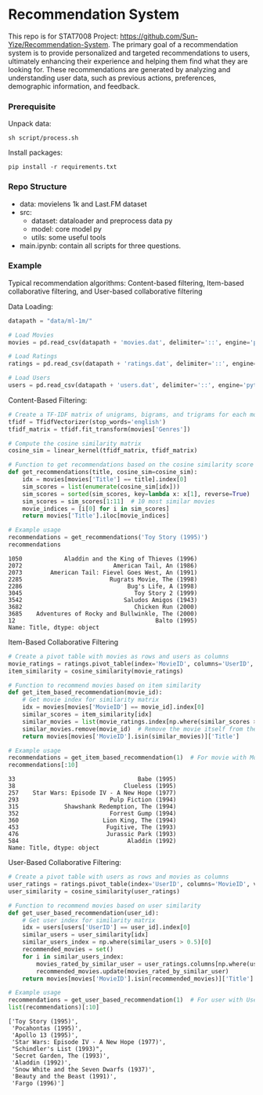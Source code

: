 # Recommendation System

This repo is for STAT7008 Project: https://github.com/Sun-Yize/Recommendation-System. The primary goal of a recommendation system is to provide personalized and targeted recommendations to users, ultimately enhancing their experience and helping them find what they are looking for. These recommendations are generated by analyzing and understanding user data, such as previous actions, preferences, demographic information, and feedback.

### Prerequisite

Unpack data:

```shell
sh script/process.sh
```

Install packages:

```shell
pip install -r requirements.txt
```

### Repo Structure

+ data: movielens 1k and Last.FM dataset
+ src: 
  + dataset: dataloader and preprocess data py
  + model: core model py
  + utils: some useful tools
+ main.ipynb: contain all scripts for three questions.

### Example

Typical recommendation algorithms: Content-based filtering, Item-based collaborative filtering, and User-based collaborative filtering

Data Loading:


```python
datapath = "data/ml-1m/"

# Load Movies
movies = pd.read_csv(datapath + 'movies.dat', delimiter='::', engine='python', header=None, names=['MovieID', 'Title', 'Genres'], encoding='latin-1')

# Load Ratings
ratings = pd.read_csv(datapath + 'ratings.dat', delimiter='::', engine='python', header=None, names=['UserID', 'MovieID', 'Rating', 'Timestamp'], encoding='latin-1')

# Load Users
users = pd.read_csv(datapath + 'users.dat', delimiter='::', engine='python', header=None, names=['UserID', 'Gender', 'Age', 'Occupation', 'Zip-code'], encoding='latin-1')
```

Content-Based Filtering: 


```python
# Create a TF-IDF matrix of unigrams, bigrams, and trigrams for each movie's genre
tfidf = TfidfVectorizer(stop_words='english')
tfidf_matrix = tfidf.fit_transform(movies['Genres'])

# Compute the cosine similarity matrix
cosine_sim = linear_kernel(tfidf_matrix, tfidf_matrix)

# Function to get recommendations based on the cosine similarity score of movie genres
def get_recommendations(title, cosine_sim=cosine_sim):
    idx = movies[movies['Title'] == title].index[0]
    sim_scores = list(enumerate(cosine_sim[idx]))
    sim_scores = sorted(sim_scores, key=lambda x: x[1], reverse=True)
    sim_scores = sim_scores[1:11]  # 10 most similar movies
    movie_indices = [i[0] for i in sim_scores]
    return movies['Title'].iloc[movie_indices]

# Example usage
recommendations = get_recommendations('Toy Story (1995)')
recommendations
```




    1050            Aladdin and the King of Thieves (1996)
    2072                          American Tail, An (1986)
    2073        American Tail: Fievel Goes West, An (1991)
    2285                         Rugrats Movie, The (1998)
    2286                              Bug's Life, A (1998)
    3045                                Toy Story 2 (1999)
    3542                             Saludos Amigos (1943)
    3682                                Chicken Run (2000)
    3685    Adventures of Rocky and Bullwinkle, The (2000)
    12                                        Balto (1995)
    Name: Title, dtype: object



Item-Based Collaborative Filtering


```python
# Create a pivot table with movies as rows and users as columns
movie_ratings = ratings.pivot_table(index='MovieID', columns='UserID', values='Rating').fillna(0)
item_similarity = cosine_similarity(movie_ratings)

# Function to recommend movies based on item similarity
def get_item_based_recommendation(movie_id):
    # Get movie index for similarity matrix
    idx = movies[movies['MovieID'] == movie_id].index[0]
    similar_scores = item_similarity[idx]
    similar_movies = list(movie_ratings.index[np.where(similar_scores > 0.5)])
    similar_movies.remove(movie_id)  # Remove the movie itself from the recommendation
    return movies[movies['MovieID'].isin(similar_movies)]['Title']

# Example usage
recommendations = get_item_based_recommendation(1)  # For movie with MovieID 1
recommendations[:10]
```




    33                                   Babe (1995)
    38                               Clueless (1995)
    257    Star Wars: Episode IV - A New Hope (1977)
    293                          Pulp Fiction (1994)
    315             Shawshank Redemption, The (1994)
    352                          Forrest Gump (1994)
    360                        Lion King, The (1994)
    453                         Fugitive, The (1993)
    476                         Jurassic Park (1993)
    584                               Aladdin (1992)
    Name: Title, dtype: object



User-Based Collaborative Filtering:


```python
# Create a pivot table with users as rows and movies as columns
user_ratings = ratings.pivot_table(index='UserID', columns='MovieID', values='Rating').fillna(0)
user_similarity = cosine_similarity(user_ratings)

# Function to recommend movies based on user similarity
def get_user_based_recommendation(user_id):
    # Get user index for similarity matrix
    idx = users[users['UserID'] == user_id].index[0]
    similar_users = user_similarity[idx]
    similar_users_index = np.where(similar_users > 0.5)[0]
    recommended_movies = set()
    for i in similar_users_index:
        movies_rated_by_similar_user = user_ratings.columns[np.where(user_ratings.iloc[i] > 3)].tolist()
        recommended_movies.update(movies_rated_by_similar_user)
    return movies[movies['MovieID'].isin(recommended_movies)]['Title']

# Example usage
recommendations = get_user_based_recommendation(1)  # For user with UserID 1
list(recommendations)[:10]
```




    ['Toy Story (1995)',
     'Pocahontas (1995)',
     'Apollo 13 (1995)',
     'Star Wars: Episode IV - A New Hope (1977)',
     "Schindler's List (1993)",
     'Secret Garden, The (1993)',
     'Aladdin (1992)',
     'Snow White and the Seven Dwarfs (1937)',
     'Beauty and the Beast (1991)',
     'Fargo (1996)']
